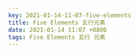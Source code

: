 ```yaml
---
key: 2021-01-14-11-07-five-elements
title: Five Elements 五行元素
date: 2021-01-14 11:07 +0800
tags: Five Elements 五行 元素
---
```




<!--more-->
